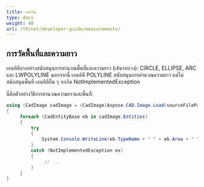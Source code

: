 ```yaml
---
title: การวัด
type: docs
weight: 40
url: /th/net/developer-guide/measurements/
---
```


## **การวัดพื้นที่และความยาว**

เอนทิตีบางอย่างสนับสนุนการคำนวณพื้นที่และความยาว (เส้นรอบวง): CIRCLE, ELLIPSE, ARC และ LWPOLYLINE นอกจากนี้ เอนทิตี POLYLINE สนับสนุนการคำนวณความยาว แต่ไม่สนับสนุนพื้นที่ เอนทิตีอื่น ๆ จะเกิด NotImplementedException

นี่คือตัวอย่างวิธีการคำนวณความยาวและพื้นที่:

```csharp
using (CadImage cadImage = (CadImage)Aspose.CAD.Image.Load(sourceFilePath))
{
     foreach (CadEntityBase eb in cadImage.Entities)
     {
         try
         {
             System.Console.WriteLine(eb.TypeName + " " + eb.Area + " " + eb.Length);
         }
         catch (NotImplementedException ex)
         {
              // ...
         }
     }
}
```
